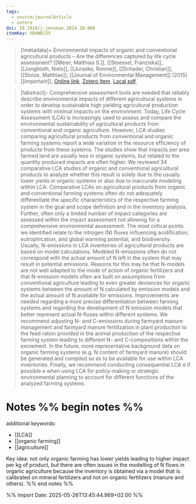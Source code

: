 ```yaml
---
tags:
  - source/journalArticle
  - zotero
doi: 10.1016/j.jenvman.2014.10.006
itemKey: X6HW8J2V
---
```

>[!metadata]+
> Environmental impacts of organic and conventional agricultural products – Are the differences captured by life cycle assessment?
> [[Meier, Matthias S.]], [[Stoessel, Franziska]], [[Jungbluth, Niels]], [[Juraske, Ronnie]], [[Schader, Christian]], [[Stolze, Matthias]], 
> [[Journal of Environmental Management]] (2015)
> [[important]], 
> [Online link](https://linkinghub.elsevier.com/retrieve/pii/S0301479714004964), [Zotero Item](zotero://select/library/items/X6HW8J2V), [Local pdf](file://C:/Users/aburg/Documents/references/zotero/storage/CCNY3UB4/Meier2015_Environmentalimpacts.pdf), 

>[!abstract]-
>Comprehensive assessment tools are needed that reliably describe environmental impacts of different agricultural systems in order to develop sustainable high yielding agricultural production systems with minimal impacts on the environment. Today, Life Cycle Assessment (LCA) is increasingly used to assess and compare the environmental sustainability of agricultural products from conventional and organic agriculture. However, LCA studies comparing agricultural products from conventional and organic farming systems report a wide variation in the resource efﬁciency of products from these systems. The studies show that impacts per area farmed land are usually less in organic systems, but related to the quantity produced impacts are often higher. We reviewed 34 comparative LCA studies of organic and conventional agricultural products to analyze whether this result is solely due to the usually lower yields in organic systems or also due to inaccurate modeling within LCA. Comparative LCAs on agricultural products from organic and conventional farming systems often do not adequately differentiate the speciﬁc characteristics of the respective farming system in the goal and scope deﬁnition and in the inventory analysis. Further, often only a limited number of impact categories are assessed within the impact assessment not allowing for a comprehensive environmental assessment. The most critical points we identiﬁed relate to the nitrogen (N) ﬂuxes inﬂuencing acidiﬁcation, eutrophication, and global warming potential, and biodiversity. Usually, N-emissions in LCA inventories of agricultural products are based on model calculations. Modeled N-emissions often do not correspond with the actual amount of N left in the system that may result in potential emissions. Reasons for this may be that N-models are not well adapted to the mode of action of organic fertilizers and that N-emission models often are built on assumptions from conventional agriculture leading to even greater deviances for organic systems between the amount of N calculated by emission models and the actual amount of N available for emissions. Improvements are needed regarding a more precise differentiation between farming systems and regarding the development of N emission models that better represent actual N-ﬂuxes within different systems. We recommend adjusting N- and C-emissions during farmyard manure management and farmyard manure fertilization in plant production to the feed ration provided in the animal production of the respective farming system leading to different N- and C-compositions within the excrement. In the future, more representative background data on organic farming systems (e.g. N content of farmyard manure) should be generated and compiled so as to be available for use within LCA inventories. Finally, we recommend conducting consequential LCA e if possible e when using LCA for policy-making or strategic environmental planning to account for different functions of the analyzed farming systems.

# Notes %% begin notes %%
additional keywords:
- [[LCA]]
- [[organic farming]]
- [[agriculture]]

Key idea: not only organic farming has lower yields leading to higher impact per kg of product, but there are often issues in the modelling of N flows in organic agriculture because the inventory is obtained via a model that is calibrated on mineral fertilizers and not on organic fertilizers (manure and others). 
%% end notes %%




%% Import Date: 2025-05-26T13:45:44.969+02:00 %%
